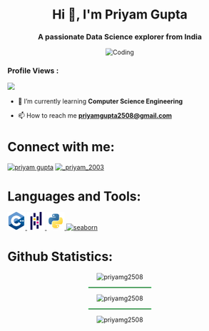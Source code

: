 <h1 align="center">Hi 👋, I'm Priyam Gupta</h1>
<h3 align="center">A passionate Data Science explorer from India</h3>

<div align="center">
  <img alt="Coding" width="400" src="https://i.pinimg.com/originals/81/17/8b/81178b47a8598f0c81c4799f2cdd4057.gif">
</div>

### Profile Views :<br>
  <img src="https://profile-counter.glitch.me/PriyamG2508/count.svg" />

- 🌱 I’m currently learning **Computer Science Engineering**

- 📫 How to reach me **priyamgupta2508@gmail.com**

<h1 align="left">Connect with me:</h1>
<p align="left">
<a href="https://fb.com/priyam gupta" target="blank"><img align="center" src="https://raw.githubusercontent.com/rahuldkjain/github-profile-readme-generator/master/src/images/icons/Social/facebook.svg" alt="priyam gupta" height="30" width="40" /></a>
<a href="https://instagram.com/_priyam_2003" target="blank"><img align="center" src="https://raw.githubusercontent.com/rahuldkjain/github-profile-readme-generator/master/src/images/icons/Social/instagram.svg" alt="_priyam_2003" height="30" width="40" /></a>
</p>

<h1 align="left">Languages and Tools:</h1>
<p align="left"> 
<a href="https://www.w3schools.com/cpp/" target="_blank" rel="noreferrer"> 
  <img src="https://raw.githubusercontent.com/devicons/devicon/master/icons/cplusplus/cplusplus-original.svg" alt="cplusplus" width="40" height="40"/> 
</a> 
<a href="https://pandas.pydata.org/" target="_blank" rel="noreferrer"> 
  <img src="https://raw.githubusercontent.com/devicons/devicon/2ae2a900d2f041da66e950e4d48052658d850630/icons/pandas/pandas-original.svg" alt="pandas" width="40" height="40"/> 
</a> 
<a href="https://www.python.org" target="_blank" rel="noreferrer"> 
  <img src="https://raw.githubusercontent.com/devicons/devicon/master/icons/python/python-original.svg" alt="python" width="40" height="40"/> 
</a> 
<a href="https://seaborn.pydata.org/" target="_blank" rel="noreferrer"> 
  <img src="https://seaborn.pydata.org/_images/logo-mark-lightbg.svg" alt="seaborn" width="40" height="40"/> 
</a> 
</p>

<h1 align="left">Github Statistics:</h1>
<!-- Wrap the entire section in a div to center it -->
<div align="center" style="margin: 20px;">

  <!-- First section (Top Languages) -->
  <p><img src="https://github-readme-stats.vercel.app/api/top-langs?username=priyamg2508&show_icons=true&locale=en&layout=compact&theme=black-ice&bg_color=0D1117&hide_border=true&icon_color=79ff97&text_color=ffffff" alt="priyamg2508" /></p>

  <!-- Shorter Line between sections -->
  <hr style="border: 1px solid #79ff97; width: 30%;">

  <!-- Second section (GitHub Stats) -->
  <p><img src="https://github-readme-stats.vercel.app/api?username=priyamg2508&show_icons=true&locale=en&theme=black-ice&bg_color=0D1117&hide_border=true&icon_color=79ff97&text_color=ffffff" alt="priyamg2508" /></p>

  <!-- Shorter Line between sections -->
  <hr style="border: 1px solid #79ff97; width: 30%;">

  <!-- Third section (Streak Stats) -->
  <p><img src="https://github-readme-streak-stats.herokuapp.com/?user=priyamg2508&theme=black-ice&bg_color=0D1117&hide_border=true&stroke=0000&ring=79ff97&fire=79ff97&currStreakNum=ffffff&sideNums=79ff97&sideLabels=ffffff&dates=ffffff" alt="priyamg2508" /></p>

</div>
